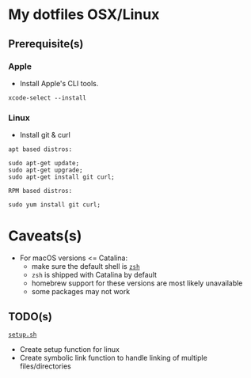 # My dotfiles OSX/Linux

## Prerequisite(s)
### Apple
* Install Apple's CLI tools.

```
xcode-select --install
```

### Linux
* Install git & curl

`apt based distros:`

``` 
sudo apt-get update;
sudo apt-get upgrade; 
sudo apt-get install git curl;
```

`RPM based distros:`

```
sudo yum install git curl;
```

# Caveats(s)
* For macOS versions <= Catalina:
    * make sure the default shell is [`zsh`](https://github.com/ohmyzsh/ohmyzsh/wiki/Installing-ZSH)
	* `zsh` is shipped with Catalina by default
    * homebrew support for these versions are most likely unavailable
    * some packages may not work

## TODO(s)
[`setup.sh`](./setup.sh)

* Create setup function for linux
* Create symbolic link function to handle linking of multiple files/directories
